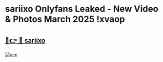 # sariixo Onlyfans Leaked - New Video & Photos March 2025 !xvaop

# <h2><a href="https://53rlvu.iuczelnia.edu.pl?title=sariixo&ref=xvaop">🔗👉 🔴 sariixo</a></h2>

[![acn](https://github.com/user-attachments/assets/0f9c940e-d8b0-45ae-aac7-cd30a18b3e1c)](https://53rlvu.iuczelnia.edu.pl?title=sariixo&ref=xvaop)

